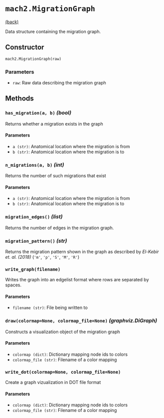 <!-- markdownlint-disable MD007 -->
<!-- markdownlint-disable MD024 -->
<!-- markdownlint-disable MD036 -->

# `mach2.MigrationGraph`

[(back)](../../tutorial.md)

Data structure containing the migration graph.

## Constructor

``` py
mach2.MigrationGraph(raw)
```

### Parameters

- `raw`: Raw data describing the migration graph

## Methods

### `has_migration(a, b)` *(bool)*

Returns whether a migration exists in the graph

#### Parameters

- `a (str)`: Anatomical location where the migration is from
- `b (str)`: Anatomical location where the migration is to

### `n_migrations(a, b)` *(int)*

Returns the number of such migrations that exist

#### Parameters

- `a (str)`: Anatomical location where the migration is from
- `b (str)`: Anatomical location where the migration is to

### `migration_edges()` *(list)*

Returns the number of edges in the migration graph.

### `migration_pattern()` *(str)*

Returns the migration pattern shown in the graph as described by *El-Kebir et. al. (2018)* (`'m'`, `'p'`, `'S'`, `'M'`, `'R'`)

### `write_graph(filename)`

Writes the graph into an edgelist format where rows are separated by spaces.

#### Parameters

- `filename (str)`: File being written to

### `draw(colormap=None, colormap_file=None)` *(graphviz.DiGraph)*

Constructs a visualization object of the migration graph

#### Parameters

- `colormap (dict)`: Dictionary mapping node ids to colors
- `colormap_file (str)`: Filename of a color mapping

### `write_dot(colormap=None, colormap_file=None)`

Create a graph vizualization in DOT file format

#### Parameters

- `colormap (dict)`: Dictionary mapping node ids to colors
- `colormap_file (str)`: Filename of a color mapping
